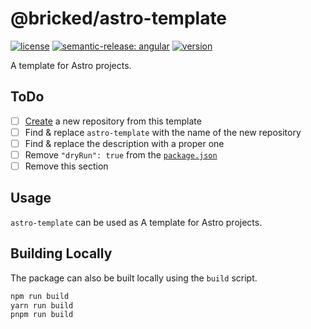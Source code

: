 # @bricked/astro-template

[![license](https://custom-icon-badges.demolab.com/github/license/brckd/astro-template?logo=law)](LICENSE.md)
[![semantic-release: angular](https://img.shields.io/badge/semantic--release-angular-e10079?logo=semantic-release)](https://github.com/semantic-release/semantic-release)
[![version](https://img.shields.io/npm/v/@bricked/astro-template?color=crimson&logo=npm)](https://www.npmjs.com/package/@bricked/astro-template)

A template for Astro projects.

## ToDo

- [ ] [Create](https://github.com/brckd/astro-template/generate) a new repository from this template
- [ ] Find & replace `astro-template` with the name of the new repository
- [ ] Find & replace the description with a proper one
- [ ] Remove `"dryRun": true` from the [`package.json`](./package.json)
- [ ] Remove this section

## Usage

`astro-template` can be used as A template for Astro projects.

## Building Locally

The package can also be built locally using the `build` script.

```sh
npm run build
yarn run build
pnpm run build
```
